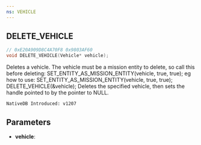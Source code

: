 ```yaml
---
ns: VEHICLE
---
```

## DELETE_VEHICLE

```c
// 0xE20A909D8C4A70F8 0x9803AF60
void DELETE_VEHICLE(Vehicle* vehicle);
```

Deletes a vehicle.
The vehicle must be a mission entity to delete, so call this before deleting: SET_ENTITY_AS_MISSION_ENTITY(vehicle, true, true);
eg how to use:
SET_ENTITY_AS_MISSION_ENTITY(vehicle, true, true);
DELETE_VEHICLE(&vehicle);
Deletes the specified vehicle, then sets the handle pointed to by the pointer to NULL.

```
NativeDB Introduced: v1207
```

## Parameters
* **vehicle**:
